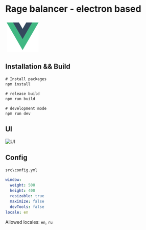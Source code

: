# Rage balancer - electron based

<img src="https://avatars3.githubusercontent.com/u/13409222?s=200&v=4" alt="" height="100" /> <img src="https://raw.githubusercontent.com/github/explore/80688e429a7d4ef2fca1e82350fe8e3517d3494d/topics/vue/vue.png"  height="100" />

## Installation && Build

```
# Install packages
npm install
```

```
# release build
npm run build 
```

```
# development mode
npm run dev
```

## UI

![UI](https://github.com/effus/rage-balancer/raw/master/wiki/2019-11-08_113937.png)

## Config

`src\config.yml`

```yml
window:
  weight: 500
  height: 400
  resizable: true
  maximize: false
  devTools: false
locale: en
```

Allowed locales: `en`, `ru`

